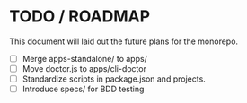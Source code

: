 # TODO / ROADMAP

This document will laid out the future plans for the monorepo.

- [ ] Merge apps-standalone/ to apps/
- [ ] Move doctor.js to apps/cli-doctor
- [ ] Standardize scripts in package.json and projects.
- [ ] Introduce specs/ for BDD testing
